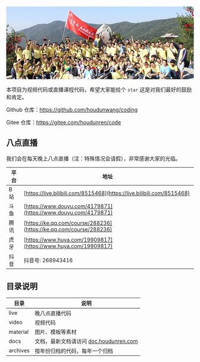 ![IMG_7099](./assets/IMG_7099.JPG)

本项目为视频代码或直播课程代码，希望大家能给个 `star` 这是对我们最好的鼓励和肯定。

Github 仓库：https://github.com/houdunwang/coding

Gitee 仓库：https://gitee.com/houdunren/code

## 八点直播

我们会在每天晚上八点直播（注：特殊情况会请假），非常感谢大家的光临。

| 平台 | 地址                                                                   |
| ---- | ---------------------------------------------------------------------- |
| B 站 | [https://live.bilibili.com/8515468](https://live.bilibili.com/8515468) |
| 斗鱼 | [https://www.douyu.com/4179871](https://www.douyu.com/4179871)         |
| 腾讯 | [https://ke.qq.com/course/288236](https://ke.qq.com/course/288236)     |
| 虎牙 | [https://www.huya.com/19909817](https://www.huya.com/19909817)         |
| 抖音 | 抖音号: 268943416                                                      |

## 目录说明

| 目录     | 说明                                                               |
| -------- | ------------------------------------------------------------------ |
| live     | 晚八点直播代码                                                     |
| video    | 视频代码                                                           |
| material | 图片、模板等素材                                                   |
| docs     | 文档，最新文档请访问 [doc.houdunren.com](http://doc.houdunren.com) |
| archives | 按年份归档的代码，每年一个归档                                     |
